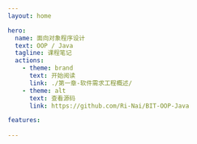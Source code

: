```yaml
---
layout: home

hero:
  name: 面向对象程序设计
  text: OOP / Java
  tagline: 课程笔记
  actions:
    - theme: brand
      text: 开始阅读
      link: ./第一章-软件需求工程概述/
    - theme: alt
      text: 查看源码
      link: https://github.com/Ri-Nai/BIT-OOP-Java

features:
  
---
```

